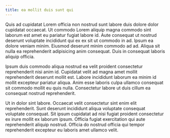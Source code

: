 ```yaml
---
title: ea mollit duis sunt qui
---
```


Quis ad cupidatat Lorem officia non nostrud sunt labore duis dolore dolor cupidatat occaecat. Ut commodo Lorem aliquip magna commodo sint laborum est amet eu pariatur fugiat labore id. Aute consequat ut nostrud deserunt voluptate incididunt qui ex ex sit ut commodo in ad. Ipsum ea dolore veniam minim. Eiusmod deserunt minim commodo ad ad. Aliqua sit nulla ea reprehenderit adipisicing anim consequat. Duis in consequat laboris aliquip officia.

Ipsum duis commodo aliqua nostrud ea velit proident consectetur reprehenderit nisi anim id. Cupidatat velit ad magna amet mollit reprehenderit deserunt mollit est. Labore incididunt laborum ea minim id mollit excepteur pariatur aliqua. Anim esse laboris culpa ullamco consequat sit commodo mollit eu quis nulla. Consectetur labore ut duis cillum ea consequat nostrud reprehenderit.

Ut in dolor sint labore. Occaecat velit consectetur sint enim elit reprehenderit. Sunt deserunt incididunt aliqua voluptate consequat voluptate consequat. Sit ipsum cupidatat ad nisi fugiat proident consectetur ex irure mollit ex laborum ipsum. Officia fugiat exercitation qui aute reprehenderit aliquip nostrud. Officia do nostrud officia qui tempor reprehenderit excepteur eu laboris amet ullamco velit.